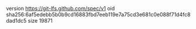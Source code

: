 version https://git-lfs.github.com/spec/v1
oid sha256:6af5edebb5b0b9cd16883fbd7eeb119e7a75cd3e681c0e088f71d4fc8dad1dc5
size 19871
